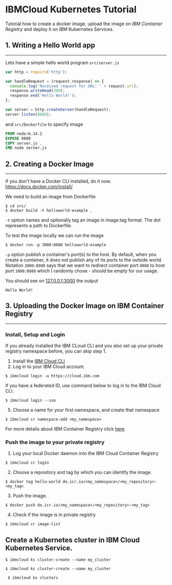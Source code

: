 # IBMCloud Kubernetes Tutorial
Tutorial how to create a docker image, upload the image on *IBM Container Registry* and deploy it on IBM Kubernetes Services. 

## 1. Writing a Hello World app
------
Lets have a simple hello world program `src/server.js`

```javascript
var http = require('http');

var handleRequest = (request,response) => {
  console.log('Received request for URL: ' + request.url);
  response.writeHead(200);
  response.end('Hello World!');
};

var server = http.createServer(handleRequest);
server.listen(8080);
```
and `src/Dockerfile` to specify image

```Dockerfile 
FROM node:6.14.2
EXPOSE 8080
COPY server.js .
CMD node server.js
```

## 2. Creating a Docker Image
------
If you don't have a Docker CLI installed, do it now. https://docs.docker.com/install/

We need to build an image from Dockerfile
```shell
$ cd src/
$ docker build -t helloworld-example .
```
`-t` option names and optionally tag an image in image:tag format. The dot represents a path to Dockerfile.

To test the image locally we can run the image
```shell
$ docker run -p 3000:8080 helloworld-example
```
`-p` option publish a container's port(s) to the host. By default, when you create a container, it does not publish any of its ports to the outside world. Notation `3000:8080` says that we want to redirect container port `8080` to host port `3000:8080` which I randomly chose - should be empty for our usage.

You should see on [127.0.0.1:3000]() the output
```
Hello World!
```

## 3. Uploading the Docker Image on IBM Container Registry
------

### Install, Setup and Login

If you already installed the IBM CLoud CLI and you also set up your private registry namespace before, you can skip step 1.

1. Install the [IBM Cloud CLI](https://cloud.ibm.com/docs/containers?topic=containers-cs_cli_install)
2.  Log in to your IBM Cloud account. 
```shell 
$ ibmcloud login -a https://cloud.ibm.com
```
If you have a federated ID, use command below to log in to the IBM Cloud CLI.
```shell 
$ ibmcloud login --sso
``` 
5. Choose a name for your first namespace, and create that namespace
```shell
$ ibmcloud cr namespace-add <my_namespace>
```
For more details about IBM Container Registry click [here](https://cloud.ibm.com/kubernetes/registry/main/start)


### Push the image to your private registry
1. Log your local Docker daemon into the IBM Cloud Container Registry
```shell
$ ibmcloud cr login
```

2. Choose a repository and tag by which you can identify the image.
```shell
$ docker tag hello-world de.icr.io/<my_namespace>/<my_repository>:<my_tag>
```

3. Push the image.
```shell
$ docker push de.icr.io/<my_namespace>/<my_repository>:<my_tag>
```

4. Check if the image is in private registry
```shell
$ ibmcloud cr image-list
```


## Create a Kubernetes cluster in IBM Cloud Kubernetes Service.
```shell
$ ibmcloud ks cluster-create --name my_cluster
```

```shell
$ ibmcloud ks cluster-create --name my_cluster
```

```shell 
 $ ibmcloud ks clusters
```
